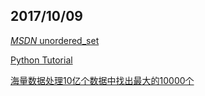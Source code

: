 ## 2017/10/09

[*MSDN* unordered_set](https://msdn.microsoft.com/zh-cn/library/bb982739.aspx)

[Python Tutorial](https://docs.python.org/3/tutorial/)

[海量数据处理10亿个数据中找出最大的10000个](http://blog.csdn.net/zyq522376829/article/details/47686867)








